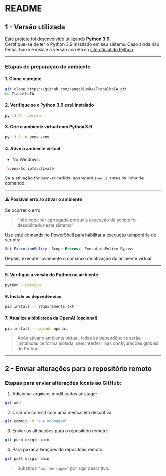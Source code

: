 
# README

## 1 - Versão utilizada

Este projeto foi desenvolvido utilizando **Python 3.9**.  
Certifique-se de ter o Python 3.9 instalado em seu sistema. Caso ainda não tenha, baixe e instale a versão correta no [site oficial do Python](https://www.python.org/downloads/release/python-390/).

---

### Etapas de preparação do ambiente

#### 1. Clone o projeto

```bash
git clone https://github.com/kauegkluska/TrabalhoIA.git
cd TrabalhoIA
```

#### 2. Verifique se o Python 3.9 está instalado

```bash
py -3.9 --version
```

#### 3. Crie o ambiente virtual com Python 3.9

```bash
py -3.9 -m venv venv
```

#### 4. Ative o ambiente virtual

- No Windows:

```bash
.\venv\Scripts\ctivate
```

Se a ativação for bem-sucedida, aparecerá `(venv)` antes da linha de comando.

---

#### ⚠️ Possível erro ao ativar o ambiente

Se ocorrer o erro:

> "não pode ser carregado porque a execução de scripts foi desabilitada neste sistema"

Use este comando no PowerShell para habilitar a execução temporária de scripts:

```powershell
Set-ExecutionPolicy -Scope Process -ExecutionPolicy Bypass
```

Depois, execute novamente o comando de ativação do ambiente virtual.

---

#### 5. Verifique a versão do Python no ambiente

```bash
python --version
```

#### 6. Instale as dependências

```bash
pip install -r requirements.txt
```

#### 7. Atualize a biblioteca da OpenAI (opcional)

```bash
pip install --upgrade openai
```

> Após ativar o ambiente virtual, todas as dependências serão instaladas de forma isolada, sem interferir nas configurações globais do Python.

---

## 2 - Enviar alterações para o repositório remoto

### Etapas para enviar alterações locais ao GitHub:

1. Adicionar arquivos modificados ao stage:

```bash
git add .
```

2. Criar um commit com uma mensagem descritiva:

```bash
git commit -m "sua mensagem"
```

3. Enviar as alterações para o repositório remoto:

```bash
git push origin main
```

4. Para puxar alterações do repositório remoto:

```bash
git pull origin main
```

> Substitua `"sua mensagem"` por algo descritivo.
